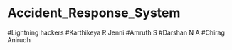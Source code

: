 # Accident_Response_System
#Lightning hackers
#Karthikeya R Jenni
#Amruth S
#Darshan N A
#Chirag Anirudh